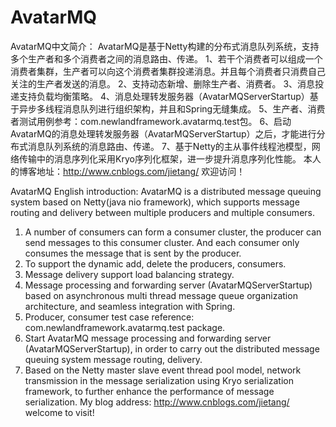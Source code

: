 # AvatarMQ
AvatarMQ中文简介：
AvatarMQ是基于Netty构建的分布式消息队列系统，支持多个生产者和多个消费者之间的消息路由、传递。
1、若干个消费者可以组成一个消费者集群，生产者可以向这个消费者集群投递消息。并且每个消费者只消费自己关注的生产者发送的消息。
2、支持动态新增、删除生产者、消费者。
3、消息投递支持负载均衡策略。
4、消息处理转发服务器（AvatarMQServerStartup）基于异步多线程消息队列进行组织架构，并且和Spring无缝集成。
5、生产者、消费者测试用例参考：com.newlandframework.avatarmq.test包。
6、启动AvatarMQ的消息处理转发服务器（AvatarMQServerStartup）之后，才能进行分布式消息队列系统的消息路由、传递。
7、基于Netty的主从事件线程池模型，网络传输中的消息序列化采用Kryo序列化框架，进一步提升消息序列化性能。
本人的博客地址：http://www.cnblogs.com/jietang/ 欢迎访问！


AvatarMQ English introduction:
AvatarMQ is a distributed message queuing system based on Netty(java nio framework), which supports message routing and delivery between multiple producers and multiple consumers.
1. A number of consumers can form a consumer cluster, the producer can send messages to this consumer cluster. And each consumer only consumes the message that is sent by the producer.
2. To support the dynamic add, delete the producers, consumers.
3. Message delivery support load balancing strategy.
4. Message processing and forwarding server (AvatarMQServerStartup) based on asynchronous multi thread message queue organization architecture, and seamless integration with Spring.
5. Producer, consumer test case reference: com.newlandframework.avatarmq.test package.
6. Start AvatarMQ message processing and forwarding server (AvatarMQServerStartup), in order to carry out the distributed message queuing system message routing, delivery.
7. Based on the Netty master slave event thread pool model, network transmission in the message serialization using Kryo serialization framework, to further enhance the performance of message serialization.
My blog address: http://www.cnblogs.com/jietang/ welcome to visit!

